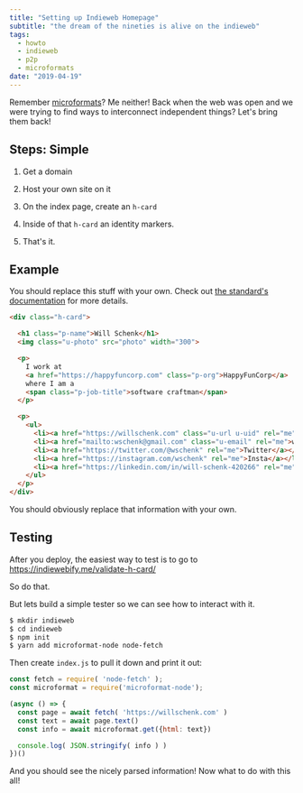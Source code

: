 ```yaml
---
title: "Setting up Indieweb Homepage"
subtitle: "the dream of the nineties is alive on the indieweb"
tags:
  - howto
  - indieweb
  - p2p
  - microformats
date: "2019-04-19"
---
```


Remember [microformats](http://microformats.org/)?  Me neither!
Back when the web was open and we were trying to find ways to interconnect independent things?
Let's bring them back!

## Steps: Simple

1. Get a domain

2. Host your own site on it

3. On the index page, create an `h-card`

4. Inside of that `h-card` an identity markers.

5. That's it.

## Example

You should replace this stuff with your own. Check out [the standard's documentation](http://microformats.org/wiki/h-card)
for more details.

```html
<div class="h-card">

  <h1 class="p-name">Will Schenk</h1>
  <img class="u-photo" src="photo" width="300">

  <p>
    I work at
    <a href="https://happyfuncorp.com" class="p-org">HappyFunCorp</a>
    where I am a
    <span class="p-job-title">software craftman</span>
  </p>

  <p>
    <ul>
      <li><a href="https://willschenk.com" class="u-url u-uid" rel="me">Will Schenk</a></li>     
      <li><a href="mailto:wschenk@gmail.com" class="u-email" rel="me">wschenk@gmail.com</a></li>
      <li><a href="https://twitter.com/@wschenk" rel="me">Twitter</a></li>
      <li><a href="https://instagram.com/wschenk" rel="me">Insta</a></li>
      <li><a href="https://linkedin.com/in/will-schenk-420266" rel="me">LinkedIn></a></li>
    </ul>
  </p>
</div>
```

You should obviously replace that information with your own.

## Testing

After you deploy, the easiest way to test is to go to https://indiewebify.me/validate-h-card/

So do that.

But lets build a simple tester so we can see how to interact with it.


```bash
$ mkdir indieweb
$ cd indieweb
$ npm init
$ yarn add microformat-node node-fetch
```

Then create `index.js` to pull it down and print it out:

```js
const fetch = require( 'node-fetch' );
const microformat = require('microformat-node');

(async () => {
  const page = await fetch( 'https://willschenk.com' )
  const text = await page.text()
  const info = await microformat.get({html: text})

  console.log( JSON.stringify( info ) )
})()
```

And you should see the nicely parsed information!  Now what to do with this all!
